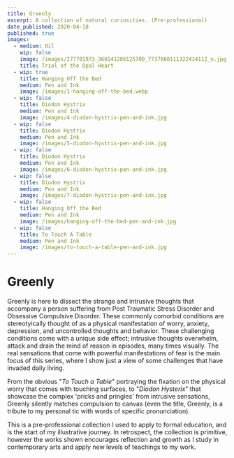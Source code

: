 ```yaml
---
title: Greenly
excerpt: A collection of natural curiosities. (Pre-professional)
date_published: 2020-04-18
published: true
images:
  - medium: Oil
    wip: false
    image: /images/277701973_360141286125700_7737860111322414112_n.jpg
    title: Trial of the Opal Heart
  - wip: true
    title: Hanging Off the Bed
    medium: Pen and Ink
    image: /images/1-hanging-off-the-bed.webp
  - wip: false
    title: Diodon Hystrix
    medium: Pen and Ink
    image: /images/4-diodon-hystrix-pen-and-ink.jpg
  - wip: false
    title: Diodon Hystrix
    medium: Pen and Ink
    image: /images/5-diodon-hystrix-pen-and-ink.jpg
  - wip: false
    title: Diodon Hystrix
    medium: Pen and Ink
    image: /images/6-diodon-hystrix-pen-and-ink.jpg
  - wip: false
    title: Diodon Hystrix
    medium: Pen and Ink
    image: /images/7-diodon-hystrix-pen-and-ink.jpg
  - wip: false
    title: Hanging Off the Bed
    medium: Pen and Ink
    image: /images/hanging-off-the-bed-pen-and-ink.jpg
  - wip: false
    title: To Touch A Table
    medium: Pen and Ink
    image: /images/to-touch-a-table-pen-and-ink.jpg
---
```

# Greenly

Greenly is here to dissect the strange and intrusive thoughts that accompany a person suffering from Post Traumatic Stress Disorder and Obsessive Compulsive Disorder. These commonly comorbid conditions are stereotyically thought of as a physical manifestation of worry, anxiety, depression, and uncontrolled thoughts and behavior. These challenging conditions come with a unique side effect; intrusive thoughts overwhelm, attack and drain the mind of reason in episodes, many times visually. The real sensations that come with powerful manifestations of fear is the main focus of this series, where I show just a view of some challenges that have invaded daily living.

From the obvious "*To Touch a Table*" portraying the fixation on the physical worry that comes with touching surfaces, to "*Diodon Hysterix*" that showcase the complex 'pricks and pringles' from intrusive sensations, Greenly silently matches compulsion to canvas (even the title, Greenly, is a tribute to my personal tic with words of specific pronunciation).

This is a pre-professional collection I used to apply to formal education, and is the start of my illustrative journey. In retrospect, the collection is primitive, however the works shown encourages reflection and growth as I study in contemporary arts and apply new levels of teachings to my work.